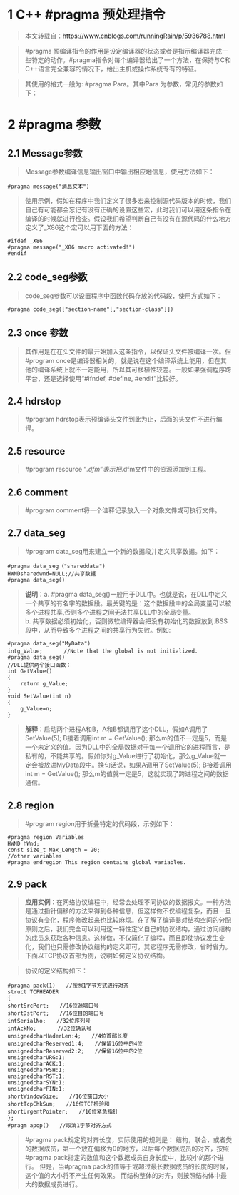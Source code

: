 # 1 C++ #pragma 预处理指令
> 本文转载自：https://www.cnblogs.com/runningRain/p/5936788.html  

> #pragma 预编译指令的作用是设定编译器的状态或者是指示编译器完成一些特定的动作。#pragma指令对每个编译器给出了一个方法，在保持与C和C++语言完全兼容的情况下，给出主机或操作系统专有的特征。

>其使用的格式一般为: #pragma Para。其中Para 为参数，常见的参数如下：

# 2 #pragma 参数
## 2.1 Message参数
> Message参数编译信息输出窗口中输出相应地信息，使用方法如下：
```
#pragma message("消息文本")
```
>使用示例，假如在程序中我们定义了很多宏来控制源代码版本的时候，我们自己有可能都会忘记有没有正确的设置这些宏，此时我们可以用这条指令在编译的时候就进行检查。假设我们希望判断自己有没有在源代码的什么地方定义了_X86这个宏可以用下面的方法：
```
#ifdef _X86
#pragma message("_X86 macro activated!")
#endif
```

## 2.2 code_seg参数
> code_seg参数可以设置程序中函数代码存放的代码段，使用方式如下：
```
#pragma code_seg(["section-name"[,"section-class"]])
```

## 2.3 once 参数
> 其作用是在在头文件的最开始加入这条指令，以保证头文件被编译一次。但#program once是编译器相关的，就是说在这个编译系统上能用，但在其他的编译系统上就不一定能用，所以其可移植性较差。一般如果强调程序跨平台，还是选择使用“#ifndef,   #define,   #endif”比较好。

## 2.4 hdrstop
> #program hdrstop表示预编译头文件到此为止，后面的头文件不进行编译。

## 2.5 resource 
>#program resource  “*.dfm”表示把*.dfm文件中的资源添加到工程。

## 2.6 comment
> #program comment将一个注释记录放入一个对象文件或可执行文件。

## 2.7 data_seg
> #program data_seg用来建立一个新的数据段并定义共享数据。如下：
```
#pragma data_seg（"shareddata")
HWNDsharedwnd=NULL;//共享数据
#pragma data_seg()
```
>**说明**：a. #pragma data_seg()一般用于DLL中。也就是说，在DLL中定义一个共享的有名字的数据段。最关键的是：这个数据段中的全局变量可以被多个进程共享,否则多个进程之间无法共享DLL中的全局变量。  
> b. 共享数据必须初始化，否则微软编译器会把没有初始化的数据放到.BSS段中，从而导致多个进程之间的共享行为失败。例如:

```
#pragma data_seg("MyData")
intg_Value;　　　　//Note that the global is not initialized.
#pragma data_seg()
//DLL提供两个接口函数：
int GetValue()
{
    return g_Value;
}
void SetValue(int n)
{
    g_Value=n;
}
```
>**解释**：启动两个进程A和B，A和B都调用了这个DLL，假如A调用了SetValue(5); B接着调用int m = GetValue(); 那么m的值不一定是5，而是一个未定义的值。因为DLL中的全局数据对于每一个调用它的进程而言，是私有的，不能共享的。假如你对g_Value进行了初始化，那么g_Value就一定会被放进MyData段中。换句话说，如果A调用了SetValue(5); B接着调用int m = GetValue(); 那么m的值就一定是5，这就实现了跨进程之间的数据通信。

## 2.8 region
> #program region用于折叠特定的代码段，示例如下：

```
#pragma region Variables
HWND hWnd;
const size_t Max_Length = 20;
//other variables
#pragma endregion This region contains global variables.
```

## 2.9 pack
> **应用实例**：在网络协议编程中，经常会处理不同协议的数据报文。一种方法是通过指针偏移的方法来得到各种信息，但这样做不仅编程复杂，而且一旦协议有变化，程序修改起来也比较麻烦。在了解了编译器对结构空间的分配原则之后，我们完全可以利用这一特性定义自己的协议结构，通过访问结构的成员来获取各种信息。这样做，不仅简化了编程，而且即使协议发生变化，我们也只需修改协议结构的定义即可，其它程序无需修改，省时省力。下面以TCP协议首部为例，说明如何定义协议结构。

>协议的定义结构如下：
```
#pragma pack(1)　　//按照1字节方式进行对齐
struct TCPHEADER
{
shortSrcPort;　　//16位源端口号
shortDstPort;　　//16位目的端口号
intSerialNo;　　//32位序列号
intAckNo;　　　　//32位确认号
unsignedcharHaderLen:4;　　//4位首部长度
unsignedcharReserved1:4;　　//保留16位中的4位
unsignedcharReserved2:2;　　//保留16位中的2位
unsignedcharURG:1;
unsignedcharACK:1;
unsignedcharPSH:1;
unsignedcharRST:1;
unsignedcharSYN:1;
unsignedcharFIN:1;
shortWindowSize;　　//16位窗口大小
shortTcpChkSum;　　//16位TCP检验和
shortUrgentPointer;　　//16位紧急指针
};
#pragm apop()　　//取消1字节对齐方式
```
>#pragma pack规定的对齐长度，实际使用的规则是： 结构，联合，或者类的数据成员，第一个放在偏移为0的地方，以后每个数据成员的对齐，按照#pragma pack指定的数值和这个数据成员自身长度中，比较小的那个进行。 但是，当#pragma pack的值等于或超过最长数据成员的长度的时候，这个值的大小将不产生任何效果。 而结构整体的对齐，则按照结构体中最大的数据成员进行。
